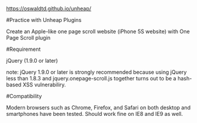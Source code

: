 https://oswaldtd.github.io/unheap/

#Practice with Unheap Plugins

Create an Apple-like one page scroll website (iPhone 5S website) with One Page Scroll plugin

#Requirement

jQuery (1.9.0 or later)

note: jQuery 1.9.0 or later is strongly recommended because using jQuery less than 1.8.3 and jquery.onepage-scroll.js together turns out to be a hash-based XSS vulnerabiliry.

#Compatibility

Modern browsers such as Chrome, Firefox, and Safari on both desktop and smartphones have been tested. Should work fine on IE8 and IE9 as well.
